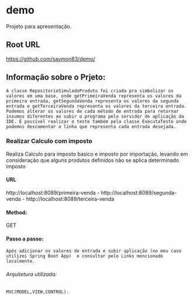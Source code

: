# demo

Projeto para apresentação.

## Root URL

https://github.com/saymon83/demo/

## Informação sobre o Prjeto:
``A classe RepositorioSimuladoProduto foi criada pra simbolizar os valores em uma base, onde getPrimeiraVenda representa os valores da primeira entrada, getSegundaVenda representa os valores da segunda entrada e getTerceiraVenda representa os valores da terceira entrada. Podemos alterar os valores de cada método de entrada para retornar insumos diferentes ao subir o programa pelo servidor de aplicação da IDE.
É possível realizar o teste também pela classe ExecutaTeste onde podemos descomentar a linha que representa cada entrada desejada.
``

### Realizar Calculo com imposto


Realiza Calculo para imposto basico e imposto por importação, levando em consideração que alguns produtos definidos não se aplica determinado imposto

#### URL

http://localhost:8089/primeira-venda -
http://localhost:8089/segunda-venda -
http://localhost:8089/terceira-venda


#### Method:
GET

#### Passo a passo:
``Após adicionar os valores de entrada e subir aplicação (no meu caso utilizei Spring Boot App)  e consultar pelo Links mencionado localmente.``


###### Arquitetura utilizada:

```MVC(MODEL,VIEW,CONTROL).```





